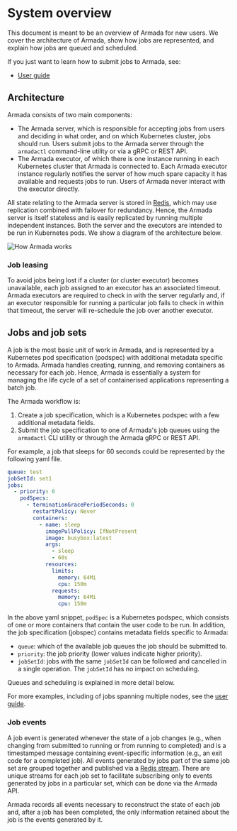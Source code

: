 # System overview

This document is meant to be an overview of Armada for new users. We cover the architecture of Armada, show how jobs are represented, and explain how jobs are queued and scheduled.

If you just want to learn how to submit jobs to Armada, see:

- [User guide](./user.md)

## Architecture

Armada consists of two main components:
- The Armada server, which is responsible for accepting jobs from users and deciding in what order, and on which Kubernetes cluster, jobs should run. Users submit jobs to the Armada server through the `armadactl` command-line utility or via a gRPC or REST API. 
- The Armada executor, of which there is one instance running in each Kubernetes cluster that Armada is connected to. Each Armada executor instance regularly notifies the server of how much spare capacity it has available and requests jobs to run. Users of Armada never interact with the executor directly.

All state relating to the Armada server is stored in [Redis](https://redis.io/), which may use replication combined with failover for redundancy. Hence, the Armada server is itself stateless and is easily replicated by running multiple independent instances. Both the server and the executors are intended to be run in Kubernetes pods. We show a diagram of the architecture below.

![How Armada works](./batch-api.svg)

### Job leasing

To avoid jobs being lost if a cluster (or cluster executor) becomes unavailable, each job assigned to an executor has an associated timeout. Armada executors are required to check in with the server regularly and, if an executor responsible for running a particular job fails to check in within that timeout, the server will re-schedule the job over another executor.

## Jobs and job sets

A job is the most basic unit of work in Armada, and is represented by a Kubernetes pod specification (podspec) with additional metadata specific to Armada. Armada handles creating, running, and removing containers as necessary for each job. Hence, Armada is essentially a system for managing the life cycle of a set of containerised applications representing a batch job. 

The Armada workflow is:

1. Create a job specification, which is a Kubernetes podspec with a few additional metadata fields.
2. Submit the job specification to one of Armada's job queues using the `armadactl` CLI utility or through the Armada gRPC or REST API.

For example, a job that sleeps for 60 seconds could be represented by the following yaml file.

```yaml
queue: test
jobSetId: set1
jobs:
  - priority: 0
    podSpecs:
      - terminationGracePeriodSeconds: 0
        restartPolicy: Never
        containers:
          - name: sleep
            imagePullPolicy: IfNotPresent
            image: busybox:latest
            args:
              - sleep
              - 60s
            resources:
              limits:
                memory: 64Mi
                cpu: 150m
              requests:
                memory: 64Mi
                cpu: 150m
```

In the above yaml snippet, `podSpec` is a Kubernetes podspec, which consists of one or more containers that contain the user code to be run. In addition, the job specification (jobspec) contains metadata fields specific to Armada:

- `queue`: which of the available job queues the job should be submitted to. 
- `priority`: the job priority (lower values indicate higher priority).
- `jobSetId`: jobs with the same `jobSetId` can be followed and cancelled in a single operation. The `jobSetId` has no impact on scheduling.

Queues and scheduling is explained in more detail below.

For more examples, including of jobs spanning multiple nodes, see the [user guide](./user.md).

### Job events

A job event is generated whenever the state of a job changes (e.g., when changing from submitted to running or from running to completed) and is a timestamped message containing event-specific information (e.g., an exit code for a completed job). All events generated by jobs part of the same job set are grouped together and published via a [Redis stream](https://redis.io/topics/streams-intro). There are unique streams for each job set to facilitate subscribing only to events generated by jobs in a particular set, which can be done via the Armada API.

Armada records all events necessary to reconstruct the state of each job and, after a job has been completed,  the only information retained about the job is the events generated by it.
